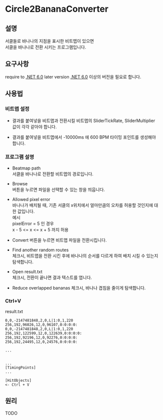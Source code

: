 # Circle2BananaConverter

## 설명
서클들로 바나나의 지점을 표시한 비트맵이 있으면   
서클을 바나나로 전환 시키는 프로그램입니다.   


## 요구사항
require to [.NET 6.0](https://dotnet.microsoft.com/en-us/download/dotnet/6.0) later version
[.NET 6.0](https://dotnet.microsoft.com/en-us/download/dotnet/6.0) 이상의 버전을 필요로 합니다.

## 사용법
### 비트맵 설정
- 결과를 붙여넣을 비트맵과 전환시킬 비트맵의 SliderTickRate, SliderMultiplier 값이 각각 같아야 합니다.   

- 결과를 붙여넣을 비트맵에서 -10000ms 에 600 BPM 타이밍 포인트를 생성해야 합니다.

### 프로그램 설명
- Beatmap path   
서클을 바나나로 전환할 비트맵의 경로입니다.   

- Browse   
버튼을 누르면 파일을 선택할 수 있는 창을 띄웁니다.   

- Allowed pixel error   
바나나가 배치될 때, 기존 서클의 x위치에서 얼마만큼의 오차를 허용할 것인지에 대한 값입니다.   
예시   
pixelError = 5 인 경우   
x - 5 <= x <= x + 5 까지 허용

- Convert
버튼을 누르면 비트맵 파일을 전환시킵니다.

- Find another random routes   
체크시, 비트맵을 전환 시킨 후에 바나나의 순서를 다르게 하여 배치 시킬 수 있는지 탐색합니다.   

- Open result.txt   
체크시, 전환이 끝나면 결과 텍스트를 엽니다.

- Reduce overlapped bananas
체크시, 바나나 겹침을 줄이게 탐색합니다.

### Ctrl+V
result.txt
```
0,0,-2147481848,2,0,L|1:0,1,220
256,192,96026,12,0,96107,0:0:0:0:
0,0,-2147481848,2,0,L|1:0,1,220
256,192,122599,12,0,122639,0:0:0:0:
256,192,92196,12,0,92276,0:0:0:0:
256,192,24495,12,0,24576,0:0:0:0:

...
```

```

...
[TimingPoints]
...

[HitObjects]
<- Ctrl + V

```

## 원리
TODO
